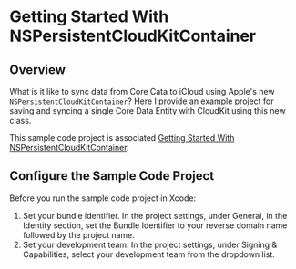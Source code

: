 # Getting Started With NSPersistentCloudKitContainer

## Overview

What is it like to sync data from Core Cata to iCloud using Apple's new `NSPersistentCloudKitContainer`?  Here I provide an example project for saving and syncing a single Core Data Entity with CloudKit using this new class.

This sample code project is associated [Getting Started With NSPersistentCloudKitContainer](https://www.andrewcbancroft.com/blog/ios-development/data-persistence/getting-started-with-nspersistentcloudkitcontainer/).

## Configure the Sample Code Project

Before you run the sample code project in Xcode:

1. Set your bundle identifier. In the project settings, under General, in the Identity section, set the Bundle Identifier to your reverse domain name followed by the project name.  
2. Set your development team. In the project settings, under Signing & Capabilities, select your development team from the dropdown list.
